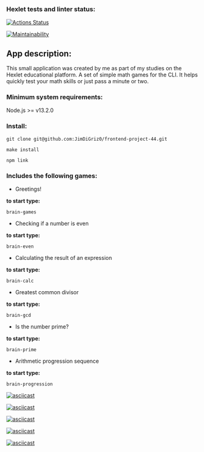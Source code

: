 ### Hexlet tests and linter status:

[![Actions Status](https://github.com/JimDiGriz0/frontend-project-44/actions/workflows/hexlet-check.yml/badge.svg)](https://github.com/JimDiGriz0/frontend-project-44/actions)

[![Maintainability](https://api.codeclimate.com/v1/badges/44e160eb27bd81d3cc56/maintainability)](https://codeclimate.com/github/JimDiGriz0/frontend-project-44/maintainability)

## App description:

This small application was created by me as part of my studies on the Hexlet educational platform.
A set of simple math games for the CLI. It helps quickly test your math skills or just pass a minute or two.

### Minimum system requirements:

Node.js >= v13.2.0

### Install:

```
git clone git@github.com:JimDiGriz0/frontend-project-44.git
```

```
make install
```

```
npm link
```

### Includes the following games:

- Greetings!

**to start type:**

```
brain-games
```

- Checking if a number is even

**to start type:**

```
brain-even
```

- Calculating the result of an expression

**to start type:**

```
brain-calc
```

- Greatest common divisor

**to start type:**

```
brain-gcd
```

- Is the number prime?

**to start type:**

```
brain-prime
```

- Arithmetic progression sequence

**to start type:**

```
brain-progression
```

[![asciicast](https://asciinema.org/a/701492.svg)](https://asciinema.org/a/701492)

[![asciicast](https://asciinema.org/a/701548.svg)](https://asciinema.org/a/701548)

[![asciicast](https://asciinema.org/a/701632.svg)](https://asciinema.org/a/701632)

[![asciicast](https://asciinema.org/a/701647.svg)](https://asciinema.org/a/701647)

[![asciicast](https://asciinema.org/a/701663.svg)](https://asciinema.org/a/701663)

